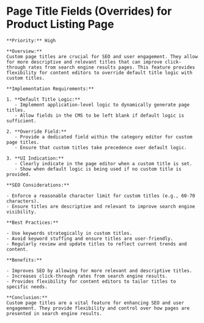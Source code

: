 # Page Title Fields (Overrides) for Product Listing Page

    **Priority:** High

    **Overview:**
    Custom page titles are crucial for SEO and user engagement. They allow for more descriptive and relevant titles that can improve click-through rates from search engine results pages. This feature provides flexibility for content editors to override default title logic with custom titles.

    **Implementation Requirements:**

    1. **Default Title Logic:**
       - Implement application-level logic to dynamically generate page titles.
       - Allow fields in the CMS to be left blank if default logic is sufficient.

    2. **Override Field:**
       - Provide a dedicated field within the category editor for custom page titles.
       - Ensure that custom titles take precedence over default logic.

    3. **UI Indication:**
       - Clearly indicate in the page editor when a custom title is set.
       - Show when default logic is being used if no custom title is provided.

    **SEO Considerations:**

    - Enforce a reasonable character limit for custom titles (e.g., 60-70 characters).
    - Ensure titles are descriptive and relevant to improve search engine visibility.

    **Best Practices:**

    - Use keywords strategically in custom titles.
    - Avoid keyword stuffing and ensure titles are user-friendly.
    - Regularly review and update titles to reflect current trends and content.

    **Benefits:**

    - Improves SEO by allowing for more relevant and descriptive titles.
    - Increases click-through rates from search engine results.
    - Provides flexibility for content editors to tailor titles to specific needs.

    **Conclusion:**
    Custom page titles are a vital feature for enhancing SEO and user engagement. They provide flexibility and control over how pages are presented in search engine results.
